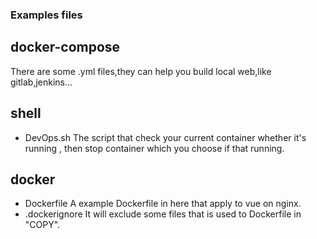 ### Examples files


## docker-compose
There are some .yml files,they can help you build local web,like gitlab,jenkins...
## shell
- DevOps.sh
  The script that check your current container whether it's running , then stop container which you choose if that running.
## docker
- Dockerfile
  A example Dockerfile in here that apply to vue on nginx.
- .dockerignore
  It will exclude some files that is used to Dockerfile in "COPY".
